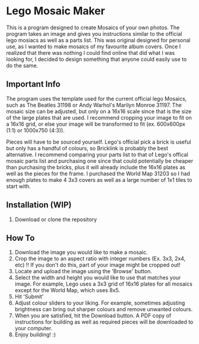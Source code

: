 # Lego Mosaic Maker

This is a program designed to create Mosaics of your own photos. The program takes an image and gives you instructions similar to the official lego mosiacs as well as a parts list.
This was original designed for personal use, as I wanted to make mosaics of my favourite album covers. Once I realized that there was nothing I could find online that did what I 
was looking for, I decided to design something that anyone could easily use to do the same.

## Important Info

The program uses the template used for the current official lego Mosaics, such as The Beatles 31198 or Andy Warhol's Marilyn Monroe 31197. The mosaic size can be adjusted, but
only on a 16x16 scale since that is the size of the large plates that are used. I recommend cropping your image to fit on a 16x16 grid, or else your image will be transformed
to fit (ex. 600x600px (1:1) or 1000x750 (4:3)).

Pieces will have to be sourced yourself. Lego's official pick a brick is useful but only has a handful of colours, so Bricklink is probably the best alternative. I recommend 
comparing your parts list to that of Lego's offical mosaic parts list and purchasing one since that could potentially be cheaper than purchasing the bricks, plus it will already
include the 16x16 plates as well as the pieces for the frame. I purchased the World Map 31203 so I had enough plates to make 4 3x3 covers as well as a large number of 1x1 tiles to 
start with.

## Installation (WIP)

1. Download or clone the repository

## How To

1. Download the image you would like to make a mosaic.
2. Crop the image to an aspect ratio with integer numbers (Ex. 3x3, 2x4, etc) !! If you don't do this, part of your image might be cropped out!
3. Locate and upload the image using the 'Browse' button.
4. Select the width and height you would like to use that matches your image. For example, Lego uses a 3x3 grid of 16x16 plates for all mosaics except for the World Map, which uses 8x5.
5. Hit 'Submit'
6. Adjust colour sliders to your liking. For example, sometimes adjusting brightness can bring out sharper colours and remove unwanted colours.
7. When you are satisfied, hit the Download button. A PDF copy of instructions for building as well as required pieces will be downloaded to your computer.
8. Enjoy building! :)
